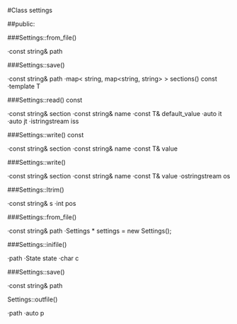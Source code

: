 #Class settings

##public:

###Settings::from_file()

·const string& path

###Settings::save()

·const string& path
·map< string, map<string, string> > sections() const
·template<typename T> T

###Settings::read() const

·const string& section
·const string& name
·const T& default_value
·auto it
·auto jt
·istringstream iss

###Settings::write() const

·const string& section
·const string& name
·const T& value

###Settings::write()

·const string& section
·const string& name
·const T& value
·ostringstream os

###Settings::ltrim()

·const string& s
·int pos

###Settings::from_file()

·const string& path
·Settings * settings = new Settings();

###Settings::inifile()

·path
·State state
·char c

###Settings::save()

·const string& path

Settings::outfile()

·path
·auto p
